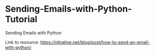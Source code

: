 # Sending-Emails-with-Python-Tutorial
Sending Emails with Python

Link to resource: https://nitratine.net/blog/post/how-to-send-an-email-with-python/
